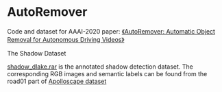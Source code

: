 # AutoRemover
Code and dataset for AAAI-2020 paper: [《AutoRemover: Automatic Object Removal for Autonomous Driving Videos》](https://arxiv.org/abs/1911.12588)

The Shadow Dataset

[shadow_dlake.rar](https://github.com/zrfreya/AutoRemover/blob/master/shadow_dlake.rar) is the annotated shadow detection dataset. The corresponding RGB images and semantic labels can be found from the road01 part of [Apolloscape dataset](http://apolloscape.auto/scene.html) 
